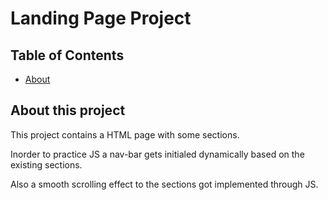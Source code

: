 # Landing Page Project

## Table of Contents

* [About](#about-this-project)

## About this project

This project contains a HTML page with some sections.

Inorder to practice JS a nav-bar gets initialed dynamically based on the existing sections.

Also a smooth scrolling effect to the sections got implemented through JS.
